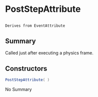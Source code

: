 # PostStepAttribute

## 
```c#
Derives from EventAttribute
```

## Summary

Called just after executing a physics frame.
## Constructors

```c#
PostStepAttribute( ) 
```
No Summary

